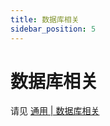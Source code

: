 ```yaml
---
title: 数据库相关
sidebar_position: 5
---
```


# 数据库相关

请见 [通用 | 数据库相关](https://nitwikit.yizhan.wiki/database)
